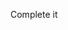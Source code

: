 Complete it

<!---
czechp/czechp is a ✨ special ✨ repository because its `README.md` (this file) appears on your GitHub profile.
You can click the Preview link to take a look at your changes.
--->
